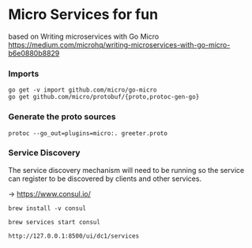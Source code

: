 # Micro Services for fun


based on Writing microservices with Go Micro https://medium.com/microhq/writing-microservices-with-go-micro-b6e0880b8829

### Imports

    go get -v import github.com/micro/go-micro
    go get github.com/micro/protobuf/{proto,protoc-gen-go}

### Generate the proto sources 

    protoc --go_out=plugins=micro:. greeter.proto

### Service Discovery

The service discovery mechanism will need to be running so the service can register to be discovered by clients and other services. 

-> https://www.consul.io/


    brew install -v consul 

    brew services start consul

    http://127.0.0.1:8500/ui/dc1/services
